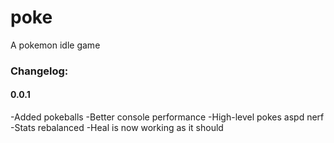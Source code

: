 # poke
A pokemon idle game

### Changelog:
#### 0.0.1
-Added pokeballs
-Better console performance
-High-level pokes aspd nerf
-Stats rebalanced
-Heal is now working as it should
